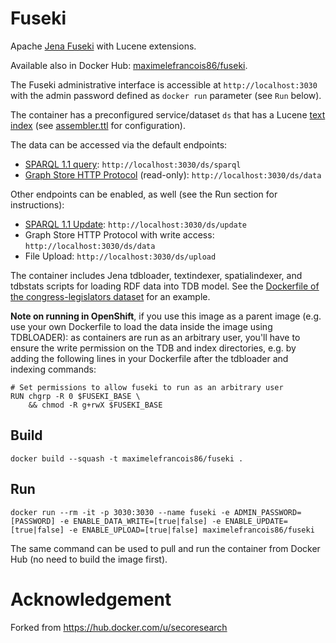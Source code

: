# Fuseki

Apache [Jena Fuseki](https://jena.apache.org/documentation/fuseki2/index.html) with Lucene extensions.

Available also in Docker Hub: [maximelefrancois86/fuseki](https://hub.docker.com/r/maximelefrancois86/fuseki/).

The Fuseki administrative interface is accessible at `http://localhost:3030` with the admin password defined as `docker run` parameter (see `Run` below).

The container has a preconfigured service/dataset `ds` that has a Lucene [text index](https://jena.apache.org/documentation/query/text-query.html) (see [assembler.ttl](https://gitlab.emse.fr/maxime.lefrancois/fuseki-docker/blob/master/assembler.ttl) for configuration).

The data can be accessed via the default endpoints:
* [SPARQL 1.1 query](https://www.w3.org/TR/sparql11-query/): `http://localhost:3030/ds/sparql`
* [Graph Store HTTP Protocol](https://www.w3.org/TR/sparql11-http-rdf-update/) (read-only): `http://localhost:3030/ds/data`

Other endpoints can be enabled, as well (see the Run section for instructions):
* [SPARQL 1.1 Update](https://www.w3.org/TR/sparql11-update/): `http://localhost:3030/ds/update`
* Graph Store HTTP Protocol with write access: `http://localhost:3030/ds/data`
* File Upload: `http://localhost:3030/ds/upload`

The container includes Jena tdbloader, textindexer, spatialindexer, and tdbstats scripts for loading RDF data into TDB model. See the [Dockerfile of the congress-legislators dataset](https://github.com/SemanticComputing/congress-legislators/blob/master/Dockerfile) for an example.

**Note on running in OpenShift**, if you use this image as a parent image (e.g. use your own Dockerfile to load the data inside the image using TDBLOADER): as containers are run as an arbitrary user, you'll have to ensure the write permission on the TDB and index directories, e.g. by adding the following lines in your Dockerfile after the tdbloader and indexing commands:

```
# Set permissions to allow fuseki to run as an arbitrary user
RUN chgrp -R 0 $FUSEKI_BASE \
    && chmod -R g+rwX $FUSEKI_BASE
```

## Build

`docker build --squash -t maximelefrancois86/fuseki .`

## Run

`docker run --rm -it -p 3030:3030 --name fuseki -e ADMIN_PASSWORD=[PASSWORD] -e ENABLE_DATA_WRITE=[true|false] -e ENABLE_UPDATE=[true|false] -e ENABLE_UPLOAD=[true|false] maximelefrancois86/fuseki`

The same command can be used to pull and run the container from Docker Hub (no need to build the image first).


# Acknowledgement

Forked from https://hub.docker.com/u/secoresearch
